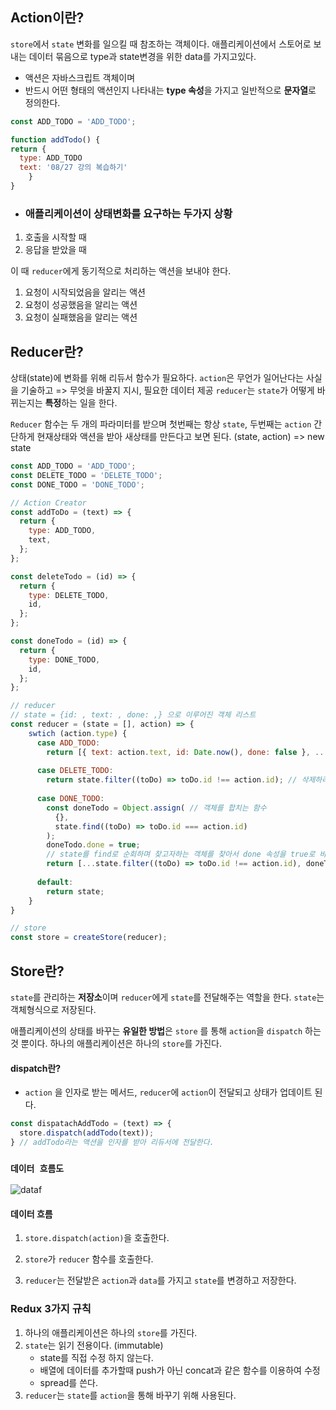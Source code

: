 ## Action이란?

`store`에서 `state` 변화를 일으킬 때 참조하는 객체이다.
애플리케이션에서 스토어로 보내는 데이터 묶음으로 type과 state변경을 위한 data를 가지고있다.

-  액션은 자바스크립트 객체이며
- 반드시 어떤 형태의 액션인지 나타내는 **type 속성**을 가지고 일반적으로 **문자열**로 정의한다.

```jsx
const ADD_TODO = 'ADD_TODO';

function addTodo() {
return {
  type: ADD_TODO
  text: '08/27 강의 복습하기'
	}
}
```

- ### 애플리케이션이 상태변화를 요구하는 두가지 상황

1. 호출을 시작할 때
2. 응답을 받았을 때

이 때 `reducer`에게 동기적으로 처리하는 액션을 보내야 한다.

1. 요청이 시작되었음을 알리는 액션
2. 요청이 성공했음을 알리는 액션
3. 요청이 실패했음을 알리는 액션



## Reducer란?

상태(state)에 변화를 위해 리듀서 함수가 필요하다.
`action`은 무언가 일어난다는 사실을 기술하고 => 무엇을 바꿀지 지시, 필요한 데이터 제공
`reducer`는 `state`가 어떻게 바뀌는지는 **특정**하는 일을 한다.

`Reducer` 함수는 두 개의 파라미터를 받으며 첫번째는 항상 `state`, 두번째는 `action`
 간단하게 현재상태와 액션을 받아 새상태를 만든다고 보면 된다. (state, action) => new state

```js
const ADD_TODO = 'ADD_TODO';
const DELETE_TODO = 'DELETE_TODO';
const DONE_TODO = 'DONE_TODO';

// Action Creator
const addToDo = (text) => {
  return {
    type: ADD_TODO,
    text,
  };
};

const deleteTodo = (id) => {
  return {
    type: DELETE_TODO,
    id,
  };
};

const doneTodo = (id) => {
  return {
    type: DONE_TODO,
    id,
  };
};

// reducer 
// state = {id: , text: , done: ,} 으로 이루어진 객체 리스트
const reducer = (state = [], action) => {
  	swtich (action.type) {
      case ADD_TODO:
      	return [{ text: action.text, id: Date.now(), done: false }, ...state];;
      
      case DELETE_TODO:
      	return state.filter((toDo) => toDo.id !== action.id); // 삭제하려는 것 빼고 반환;
      
      case DONE_TODO:
      	const doneTodo = Object.assign( // 객체를 합치는 함수
          {},
          state.find((toDo) => toDo.id === action.id) 
        );
        doneTodo.done = true; 
      	// state를 find로 순회하며 찾고자하는 객체를 찾아서 done 속성을 true로 바꿔준다.
        return [...state.filter((toDo) => toDo.id !== action.id), doneTodo];
      
      default:
      	return state;
    }
}

// store
const store = createStore(reducer);
```



## Store란?

`state`를 관리하는 **저장소**이며 `reducer`에게 `state`를 전달해주는 역할을 한다.
`state`는 객체형식으로 저장된다.

애플리케이션의 상태를 바꾸는 **유일한 방법**은 `store` 를 통해 `action`을 `dispatch` 하는 것 뿐이다.
하나의 애플리케이션은 하나의 `store`를 가진다.

#### dispatch란?

- `action` 을 인자로 받는 메서드, `reducer`에 `action`이 전달되고 상태가 업데이트 된다.

```jsx
const dispatachAddTodo = (text) => {
  store.dispatch(addTodo(text));
} // addTodo라는 액션을 인자를 받아 리듀서에 전달한다.
```

### 																`데이터 흐름도`

![dataf](https://user-images.githubusercontent.com/86995290/129172188-b386d0ca-f3c6-44d8-b569-1b64f3893c27.png)

#### 데이터 흐름

1. `store.dispatch(action)`을 호출한다.

2. `store`가 `reducer` 함수를 호출한다.

3. `reducer`는 전달받은 `action`과 `data`를 가지고 `state`를 변경하고 저장한다.

   

### Redux 3가지 규칙

1. 하나의 애플리케이션은 하나의 `store`를 가진다.
2. `state`는 읽기 전용이다. (immutable)
   - state를 직접 수정 하지 않는다.
   - 배열에 데이터를 추가할때 push가 아닌 concat과 같은 함수를 이용하여 수정
   - spread를 쓴다.
3. `reducer`는 `state`를 `action`을 통해 바꾸기 위해 사용된다.
